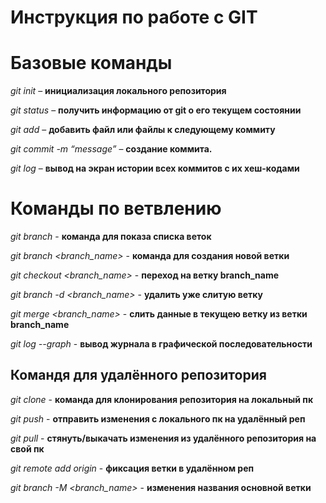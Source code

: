 # Инструкция по работе с GIT

# Базовые команды

*git init* – **инициализация локального репозитория**

*git status* – **получить информацию от git о его текущем состоянии**

*git add* – **добавить файл или файлы к следующему коммиту**

*git commit -m “message”* – **создание коммита.**

*git log* – **вывод на экран истории всех коммитов с их хеш-кодами**


# Команды по ветвлению

*git branch* - **команда для показа списка веток**

*git branch <branch_name>* - **команда для создания новой ветки**

*git checkout <branch_name>* - **переход на ветку branch_name**

*git branch -d <branch_name>* - **удалить уже слитую ветку**

*git merge <branch_name>* - **слить данные в текущею ветку из ветки branch_name**

*git log --graph* - **вывод журнала в графической последовательности**

## Командя для удалённого репозитория

*git clone* -  **команда для клонирования репозитория на локальный пк**

*git push* - **отправить изменения с локального пк на удалённый реп**

*git pull* - **стянуть/выкачать изменения из удалённого репозитория на свой пк**

*git remote add origin* - **фиксация ветки в удалённом реп**

*git branch -M <branch_name>* - **изменения названия основной ветки**


